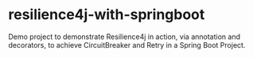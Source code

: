# resilience4j-with-springboot
Demo project to demonstrate Resilience4j in action, via annotation and decorators, to achieve CircuitBreaker and Retry in a Spring Boot Project.
